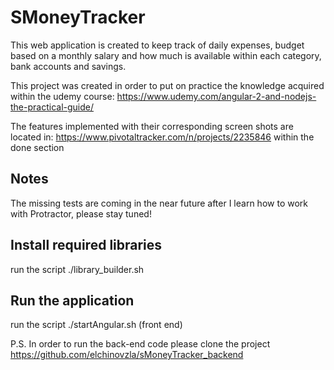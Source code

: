 # SMoneyTracker

This web application is created to keep track of daily expenses, budget based on a monthly salary and how much is available within each category, bank accounts and savings.

This project was created in order to put on practice the knowledge acquired within the udemy course: https://www.udemy.com/angular-2-and-nodejs-the-practical-guide/

The features implemented with their corresponding screen shots are located in: https://www.pivotaltracker.com/n/projects/2235846 within the done section

## Notes

The missing tests are coming in the near future after I learn how to work with Protractor, please stay tuned!

## Install required libraries

run the script ./library_builder.sh

## Run the application

run the script ./startAngular.sh (front end)

P.S. In order to run the back-end code please clone the project https://github.com/elchinovzla/sMoneyTracker_backend
